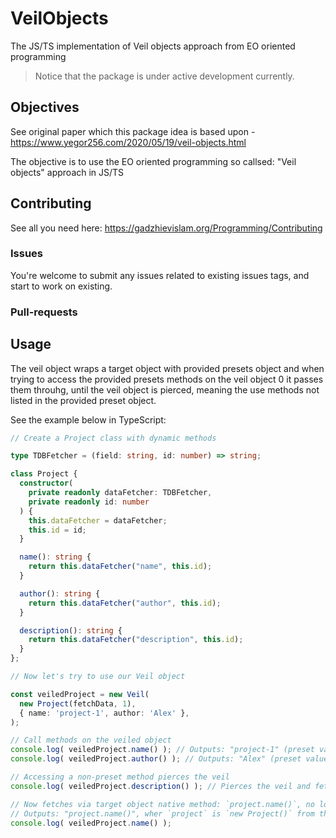 # VeilObjects
The JS/TS implementation of Veil objects approach from EO oriented programming

> Notice that the package is under active development currently.

## Objectives
See original paper which this package idea is based upon - https://www.yegor256.com/2020/05/19/veil-objects.html

The objective is to use the EO oriented programming so callsed: "Veil objects" approach in JS/TS

## Contributing

See all you need here: https://gadzhievislam.org/Programming/Contributing

### Issues

You're welcome to submit any issues related to existing issues tags, and start to work on existing.

### Pull-requests

## Usage
The veil object wraps a target object with provided presets object and when trying to access the provided presets methods on the veil object 0 it passes them throuhg, until the veil object is pierced, meaning the use methods not listed in the provided preset object.

See the example below in TypeScript:

```TypeScript
// Create a Project class with dynamic methods

type TDBFetcher = (field: string, id: number) => string;

class Project {
  constructor(
    private readonly dataFetcher: TDBFetcher,
    private readonly id: number
  ) {
    this.dataFetcher = dataFetcher;
    this.id = id;
  }

  name(): string {
    return this.dataFetcher("name", this.id);
  }

  author(): string {
    return this.dataFetcher("author", this.id);
  }

  description(): string {
    return this.dataFetcher("description", this.id);
  }
};

// Now let's try to use our Veil object

const veiledProject = new Veil(
  new Project(fetchData, 1),
  { name: 'project-1', author: 'Alex' },
);

// Call methods on the veiled object
console.log( veiledProject.name() ); // Outputs: "project-1" (preset value)
console.log( veiledProject.author() ); // Outputs: "Alex" (preset value)

// Accessing a non-preset method pierces the veil
console.log( veiledProject.description() ); // Pierces the veil and fetches from `project`

// Now fetches via target object native method: `project.name()`, no longer uses preset
// Outputs: "project.name()", wher `project` is `new Project()` from the Veil target
console.log( veiledProject.name() );
```